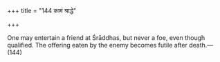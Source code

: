 +++
title = "144 कामं श्राद्धे"

+++

One may entertain a friend at Śrāddhas, but never a foe, even though qualified. The offering eaten by the enemy becomes futile after death.—(144)